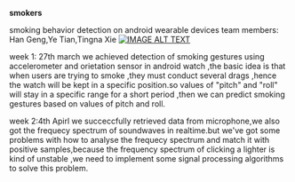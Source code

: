  **smokers**
 
smoking behavior detection on android wearable devices
team members: Han Geng,Ye Tian,Tingna Xie
[![IMAGE ALT TEXT](http://img.youtube.com/vi/YOUTUBE_VIDEO_ID_HERE/0.jpg)](http://www.youtube.com/watch?v=YOUTUBE_VIDEO_ID_HERE "Video Title")

week 1: 27th march 
we achieved detection of smoking gestures using accelerometer and orietation sensor in android watch ,the basic idea is that when users are trying to smoke ,they must conduct several drags ,hence the watch will be kept in a specific position.so values of "pitch" and "roll" will stay in a specific range for a short period ,then we can predict smoking gestures based on values of pitch and roll.

week 2:4th Apirl
we succeccfully retrieved data from microphone,we also got the frequecy spectrum of soundwaves in realtime.but we've got some problems with how to analyse the frequecy spectrum and match it with positive samples,because the frequency spectrum of clicking a lighter is kind of unstable ,we need to implement some signal processing algorithms to solve this problem.
